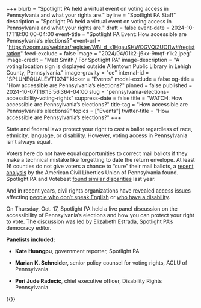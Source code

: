 +++
blurb = "Spotlight PA held a virtual event on voting access in Pennsylvania and what your rights are."
byline = "Spotlight PA Staff"
description = "Spotlight PA held a virtual event on voting access in Pennsylvania and what your rights are."
draft = false
event-date = 2024-10-17T18:00:00-04:00
event-title = "Spotlight PA Event: How accessible are Pennsylvania’s elections?"
event-url = "https://zoom.us/webinar/register/WN_d_s1HgauSHWOGVQiZUOI1w#/registration"
feed-exclude = false
image = "2024/04/01k2-j6kx-9mqf-r1k2.jpeg"
image-credit = "Matt Smith / For Spotlight PA"
image-description = "A voting location sign is displayed outside Allentown Public Library in Lehigh County, Pennsylvania."
image-gravity = "ce"
internal-id = "SPLUNEQUALEVT1024"
kicker = "Events"
modal-exclude = false
og-title = "How accessible are Pennsylvania’s elections?"
pinned = false
published = 2024-10-07T16:15:56.364-04:00
slug = "pennsylvania-elections-accessibility-voting-rights"
suppress-date = false
title = "WATCH: How accessible are Pennsylvania’s elections?"
title-tag = "How accessible are Pennsylvania’s elections?"
topics = ["Events"]
twitter-title = "How accessible are Pennsylvania’s elections?"
+++

State and federal laws protect your right to cast a ballot regardless of race, ethnicity, language, or disability. However, voting access in Pennsylvania isn’t always equal.

Voters here do not have equal opportunities to correct mail ballots if they make a technical mistake like forgetting to date the return envelope. At least 16 counties do not give voters a chance to “cure” their mail ballots, a <a href="https://www.aclupa.org/en/pennsylvania-counties-notice-and-cure-policies">recent analysis</a> by the American Civil Liberties Union of Pennsylvania found. Spotlight PA and Votebeat <a href="https://www.spotlightpa.org/news/2023/02/pa-2022-election-drop-box-mail-ballot-curing-scorecard/">found similar disparities</a> last year.

And in recent years, civil rights organizations have revealed access issues affecting <a href="https://wearecasa.org/voting-rights-advocates-win-lawsuit-against-york-county-board-of-elections/">people who don’t speak English</a> or <a href="https://www.publicnewsservice.org/2024-09-09/civic-engagement-and-voting/access-for-all-making-voting-easier-for-pennsylvanians-with-disabilities/a92263-1#:~:text=Examples%20include%20inaccessible%20polling%20places%2C%20insufficient%20training%20for%20poll%20workers%20on%20accessible%20ballot%2Dmarking%20devices%2C%20and%20misconceptions%20about%20the%20capacity%20of%20disabled%20voters%2C%20and%20more.">who have a disability</a>.

On Thursday, Oct. 17, Spotlight PA held a live panel discussion on the accessibility of Pennsylvania’s elections and how you can protect your right to vote. The discussion was led by Elizabeth Estrada, Spotlight PA’s democracy editor.

<strong>Panelists included:</strong>

- <strong>Kate Huangpu</strong>, government reporter, Spotlight PA

- <strong>Marian K. Schneider, </strong>senior policy counsel for voting rights, ACLU of Pennsylvania

- <strong>Peri Jude Radecic</strong>, chief executive officer, Disability Rights Pennsylvania

{{<youtube id="UE1TZfGdcp0" loading="lazy">}}

